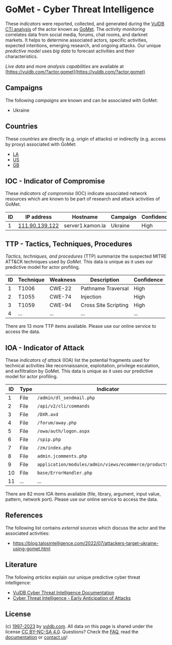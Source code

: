 # GoMet - Cyber Threat Intelligence

These _indicators_ were reported, collected, and generated during the [VulDB CTI analysis](https://vuldb.com/?kb.cti) of the actor known as [GoMet](https://vuldb.com/?actor.gomet). The _activity monitoring_ correlates data from social media, forums, chat rooms, and darknet markets. It helps to determine associated actors, specific activities, expected intentions, emerging research, and ongoing attacks. Our unique _predictive model_ uses _big data_ to forecast activities and their characteristics.

_Live data_ and more _analysis capabilities_ are available at [https://vuldb.com/?actor.gomet](https://vuldb.com/?actor.gomet)

## Campaigns

The following _campaigns_ are known and can be associated with GoMet:

* Ukraine

## Countries

These _countries_ are directly (e.g. origin of attacks) or indirectly (e.g. access by proxy) associated with GoMet:

* [LA](https://vuldb.com/?country.la)
* [US](https://vuldb.com/?country.us)
* [GB](https://vuldb.com/?country.gb)

## IOC - Indicator of Compromise

These _indicators of compromise_ (IOC) indicate associated network resources which are known to be part of research and attack activities of GoMet.

ID | IP address | Hostname | Campaign | Confidence
-- | ---------- | -------- | -------- | ----------
1 | [111.90.139.122](https://vuldb.com/?ip.111.90.139.122) | server1.kamon.la | Ukraine | High

## TTP - Tactics, Techniques, Procedures

_Tactics, techniques, and procedures_ (TTP) summarize the suspected MITRE ATT&CK techniques used by _GoMet_. This data is unique as it uses our predictive model for actor profiling.

ID | Technique | Weakness | Description | Confidence
-- | --------- | -------- | ----------- | ----------
1 | T1006 | CWE-22 | Pathname Traversal | High
2 | T1055 | CWE-74 | Injection | High
3 | T1059 | CWE-94 | Cross Site Scripting | High
4 | ... | ... | ... | ...

There are 13 more TTP items available. Please use our online service to access the data.

## IOA - Indicator of Attack

These _indicators of attack_ (IOA) list the potential fragments used for technical activities like reconnaissance, exploitation, privilege escalation, and exfiltration by GoMet. This data is unique as it uses our predictive model for actor profiling.

ID | Type | Indicator | Confidence
-- | ---- | --------- | ----------
1 | File | `/admin/dl_sendmail.php` | High
2 | File | `/api/v2/cli/commands` | High
3 | File | `/DXR.axd` | Medium
4 | File | `/forum/away.php` | High
5 | File | `/owa/auth/logon.aspx` | High
6 | File | `/spip.php` | Medium
7 | File | `/zm/index.php` | High
8 | File | `admin.jcomments.php` | High
9 | File | `application/modules/admin/views/ecommerce/products.php` | High
10 | File | `base/ErrorHandler.php` | High
11 | ... | ... | ...

There are 82 more IOA items available (file, library, argument, input value, pattern, network port). Please use our online service to access the data.

## References

The following list contains _external sources_ which discuss the actor and the associated activities:

* https://blog.talosintelligence.com/2022/07/attackers-target-ukraine-using-gomet.html

## Literature

The following _articles_ explain our unique predictive cyber threat intelligence:

* [VulDB Cyber Threat Intelligence Documentation](https://vuldb.com/?kb.cti)
* [Cyber Threat Intelligence - Early Anticipation of Attacks](https://www.scip.ch/en/?labs.20201022)

## License

(c) [1997-2023](https://vuldb.com/?kb.changelog) by [vuldb.com](https://vuldb.com/?kb.about). All data on this page is shared under the license [CC BY-NC-SA 4.0](https://creativecommons.org/licenses/by-nc-sa/4.0/). Questions? Check the [FAQ](https://vuldb.com/?kb.faq), read the [documentation](https://vuldb.com/?kb) or [contact us](https://vuldb.com/?contact)!
